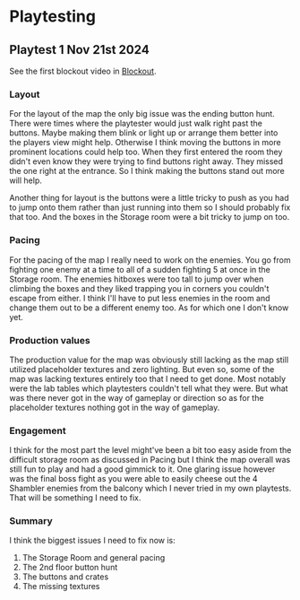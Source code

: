 # Playtesting

## Playtest 1 Nov 21st 2024

See the first blockout video in [Blockout](blockout.md).

### Layout
For the layout of the map the only big issue was the ending button hunt. There were times where the playtester would just walk right past the buttons. Maybe making them blink or light up or arrange them better into the players view might help. Otherwise I think moving the buttons in more prominent locations could help too. When they first entered the room they didn't even know they were trying to find buttons right away. They missed the one right at the entrance. So I think making the buttons stand out more will help.

Another thing for layout is the buttons were a little tricky to push as you had to jump onto them rather than just running into them so I should probably fix that too. And the boxes in the Storage room were a bit tricky to jump on too.

### Pacing
For the pacing of the map I really need to work on the enemies. You go from fighting one enemy at a time to all of a sudden fighting 5 at once in the Storage room. The enemies hitboxes were too tall to jump over when climbing the boxes and they liked trapping you in corners you couldn't escape from either. I think I'll have to put less enemies in the room and change them out to be a different enemy too. As for which one I don't know yet.

### Production values
The production value for the map was obviously still lacking as the map still utilized placeholder textures and zero lighting. But even so, some of the map was lacking textures entirely too that I need to get done. Most notably were the lab tables which playtesters couldn't tell what they were. But what was there never got in the way of gameplay or direction so as for the placeholder textures nothing got in the way of gameplay.

### Engagement
I think for the most part the level might've been a bit too easy aside from the difficult storage room as discussed in Pacing but I think the map overall was still fun to play and had a good gimmick to it. One glaring issue however was the final boss fight as you were able to easily cheese out the 4 Shambler enemies from the balcony which I never tried in my own playtests. That will be something I need to fix.

### Summary

I think the biggest issues I need to fix now is:
1. The Storage Room and general pacing
2. The 2nd floor button hunt
3. The buttons and crates
4. The missing textures
